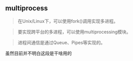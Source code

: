 ## multiprocess
> 在Unix/Linux下，可以使用fork()调用实现多进程。

> 要实现跨平台的多进程，可以使用multiprocessing模块。

> 进程间通信是通过Queue、Pipes等实现的。

虽然目前并不明白这段是干啥用的

